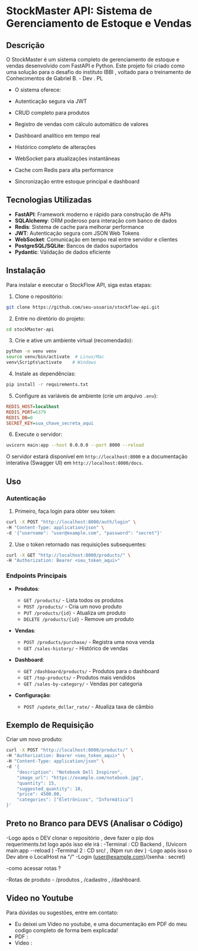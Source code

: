 # StockMaster API: Sistema de Gerenciamento de Estoque e Vendas



## Descrição

O StockMaster é um sistema completo de gerenciamento de estoque e vendas desenvolvido com FastAPI e Python. Este projeto foi criado como uma solução para o desafio do instituto IBBI , voltado para o treinamento de Conhecimentos de Gabriel B. - Dev . PL 

- O sistema oferece:

- Autenticação segura via JWT
- CRUD completo para produtos
- Registro de vendas com cálculo automático de valores
- Dashboard analítico em tempo real
- Histórico completo de alterações
- WebSocket para atualizações instantâneas
- Cache com Redis para alta performance
- Sincronização entre estoque principal e dashboard

## Tecnologias Utilizadas

- **FastAPI**: Framework moderno e rápido para construção de APIs
- **SQLAlchemy**: ORM poderoso para interação com banco de dados
- **Redis**: Sistema de cache para melhorar performance
- **JWT**: Autenticação segura com JSON Web Tokens
- **WebSocket**: Comunicação em tempo real entre servidor e clientes
- **PostgreSQL/SQLite**: Bancos de dados suportados
- **Pydantic**: Validação de dados eficiente

## Instalação

Para instalar e executar o StockFlow API, siga estas etapas:

1. Clone o repositório:
```bash
git clone https://github.com/seu-usuario/stockflow-api.git
```

2. Entre no diretório do projeto:
```bash
cd stockMaster-api
```

3. Crie e ative um ambiente virtual (recomendado):
```bash
python -m venv venv
source venv/bin/activate  # Linux/Mac
venv\Scripts\activate    # Windows
```

4. Instale as dependências:
```bash
pip install -r requirements.txt
```

5. Configure as variáveis de ambiente (crie um arquivo `.env`):
```ini
REDIS_HOST=localhost
REDIS_PORT=6379
REDIS_DB=0
SECRET_KEY=sua_chave_secreta_aqui
```

6. Execute o servidor:
```bash
uvicorn main:app --host 0.0.0.0 --port 8000 --reload
```

O servidor estará disponível em `http://localhost:8000` e a documentação interativa (Swagger UI) em `http://localhost:8000/docs`.

## Uso

### Autenticação

1. Primeiro, faça login para obter seu token:
```bash
curl -X POST "http://localhost:8000/auth/login" \
-H "Content-Type: application/json" \
-d '{"username": "user@example.com", "password": "secret"}'
```

2. Use o token retornado nas requisições subsequentes:
```bash
curl -X GET "http://localhost:8000/products/" \
-H "Authorization: Bearer <seu_token_aqui>"
```

### Endpoints Principais

- **Produtos**:
  - `GET /products/` - Lista todos os produtos
  - `POST /products/` - Cria um novo produto
  - `PUT /products/{id}` - Atualiza um produto
  - `DELETE /products/{id}` - Remove um produto

- **Vendas**:
  - `POST /products/purchase/` - Registra uma nova venda
  - `GET /sales-history/` - Histórico de vendas

- **Dashboard**:
  - `GET /dashboard/products/` - Produtos para o dashboard
  - `GET /top-products/` - Produtos mais vendidos
  - `GET /sales-by-category/` - Vendas por categoria

- **Configuração**:
  - `POST /update_dollar_rate/` - Atualiza taxa de câmbio

## Exemplo de Requisição

Criar um novo produto:
```bash
curl -X POST "http://localhost:8000/products/" \
-H "Authorization: Bearer <seu_token_aqui>" \
-H "Content-Type: application/json" \
-d '{
    "description": "Notebook Dell Inspiron",
    "image_url": "https://example.com/notebook.jpg",
    "quantity": 15,
    "suggested_quantity": 10,
    "price": 4500.00,
    "categories": ["Eletrônicos", "Informática"]
}'
```

## Preto no Branco para DEVS (Analisar o Código)

-Logo após o DEV clonar o repositório , deve fazer o pip dos requeriments.txt logo após isso ele irá :
-Terminal : CD Backend , (Uvicorn main:app --reload )
-Terminal 2 : CD src/ , (Npm run dev )
-Logo após isso o Dev abre o LocalHost na "/" 
-Login (user@example.com)/(senha : secret)

-como acessar rotas ?

-Rotas de produto  - /produtos , /cadastro , /dashboard.


## Video no Youtube 

Para dúvidas ou sugestões, entre em contato:

- Eu deixei um Video no youtube, e uma documentação em PDF do meu codigo completo de forma bem explicada!
- PDF :
- Video : 
